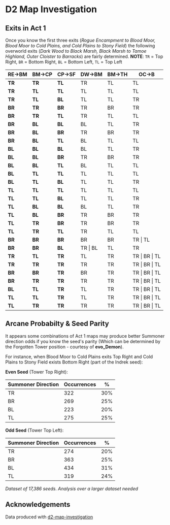 D2 Map Investigation
====================

## Exits in Act 1

Once you know the first three exits (*Rogue Encampment to Blood Moor, Blood Moor to Cold Plains, and Cold Plains to Stony Field*) the following overworld exits (*Dark Wood to Black Marsh, Black Marsh to Tamoe Highland, Outer Cloister to Barracks*) are fairly determined. **NOTE**: `TR` = Top Right, `BR` = Bottom Right, `BL` = Bottom Left, `TL` = Top Left

| RE->BM | BM->CP | CP->SF | DW->BM   | BM->TH | OC->B          |
| ------ | ------ | ------ | -------- | ------ | -------------- |
| **TR** | **TR** | **TL** | TR       | TL     | TL             |
| **TR** | **TL** | **TL** | TL       | TL     | TL             |
| **TR** | **TL** | **BL** | TL       | TL     | TR             |
| **BR** | **TR** | **BR** | TR       | BR     | TR             |
| **BR** | **TR** | **TL** | TR       | TL     | TL             |
| **BR** | **BL** | **BL** | BL       | TL     | TR             |
| **BR** | **BL** | **BR** | TR       | BR     | TR             |
| **BR** | **BL** | **TL** | BL       | TL     | TL             |
| **BL** | **BL** | **BL** | BL       | TL     | TR             |
| **BL** | **BL** | **BR** | TR       | BR     | TR             |
| **BL** | **BL** | **TL** | BL       | TL     | TL             |
| **BL** | **TL** | **TL** | TL       | TL     | TL             |
| **BL** | **TL** | **BL** | TL       | TL     | TR             |
| **TL** | **TL** | **TL** | TL       | TL     | TL             |
| **TL** | **TL** | **BL** | TL       | TL     | TR             |
| **TL** | **BL** | **BL** | BL       | TL     | TR             |
| **TL** | **BL** | **BR** | TR       | BR     | TR             |
| **TL** | **TR** | **BR** | TR       | BR     | TR             |
| **TL** | **TR** | **TL** | TR       | TL     | TL             |
| **BR** | **BR** | **BR** | BR       | BR     | TR \| TL       |
| **BR** | **BR** | **BL** | TR \| BL | TL     | TR             |
| **TR** | **TL** | **TR** | TL       | TR     | TR \| BR \| TL |
| **TR** | **TR** | **TR** | TR       | TR     | TR \| BR \| TL |
| **BR** | **BR** | **TR** | BR       | TR     | TR \| BR \| TL |
| **BR** | **TR** | **TR** | TR       | TR     | TR \| BR \| TL |
| **BL** | **TL** | **TR** | TL       | TR     | TR \| BR \| TL |
| **TL** | **TL** | **TR** | TL       | TR     | TR \| BR \| TL |
| **TL** | **TR** | **TR** | TR       | TR     | TR \| BR \| TL |

## Arcane Probabilty & Seed Parity

It appears some combinations of Act 1 maps may produce better Summoner direction odds if you know the seed's parity (Which can be determined by the Forgotten Tower position - courtesy of **evo_Demon**).

For instance, when Blood Moor to Cold Plains exits Top Right and Cold Plains to Stony Field exists Bottom Right (part of the Indrek seed):

**Even Seed** (Tower Top Right):

| Summoner Direction | Occurrences | %   |
| ------------------ | ----------- | --- |
| TR                 | 322         | 30% |
| BR                 | 269         | 25% |
| BL                 | 223         | 20% |
| TL                 | 275         | 25% |

**Odd Seed** (Tower Top Left):

| Summoner Direction | Occurrences | %   |
| ------------------ | ----------- | --- |
| TR                 | 274         | 20% |
| BR                 | 363         | 25% |
| BL                 | 434         | 31% |
| TL                 | 319         | 24% |

*Dataset of 17,386 seeds. Analysis over a larger dataset needed*

## Acknowledgements

Data produced with [d2-map-investigation](https://github.com/squeek502/d2-map-investigation/)
